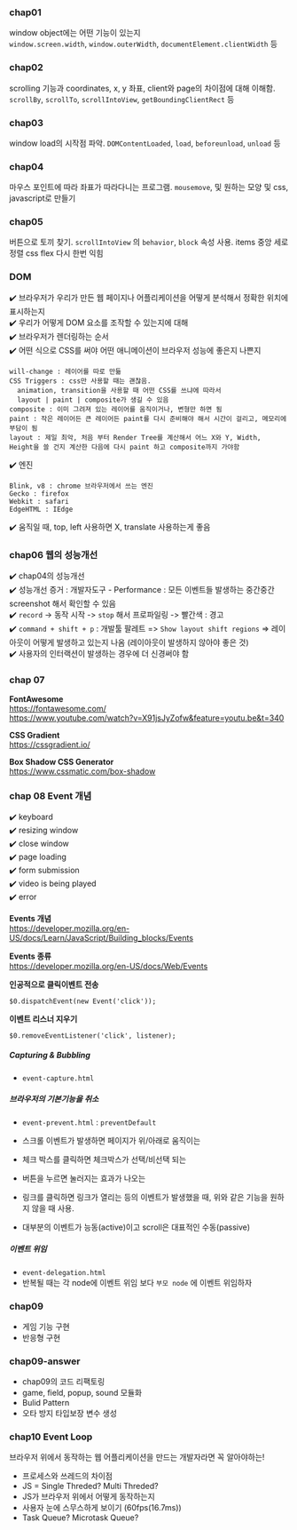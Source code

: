 ### chap01

window object에는 어떤 기능이 있는지  
`window.screen.width`, `window.outerWidth`, `documentElement.clientWidth` 등

### chap02

scrolling 기능과 coordinates, x, y 좌표, client와 page의 차이점에 대해 이해함. 
`scrollBy`, `scrollTo`, `scrollIntoView`, `getBoundingClientRect` 등

### chap03

window load의 시작점 파악. 
`DOMContentLoaded`, `load`, `beforeunload`, `unload` 등

### chap04

마우스 포인트에 따라 좌표가 따라다니는 프로그램. 
`mousemove`, 및 원하는 모양 및 css, javascript로 만들기

### chap05

버튼으로 토끼 찾기. 
`scrollIntoView` 의 `behavior`, `block` 속성 사용. 
items 중앙 세로 정렬 css flex 다시 한번 익힘  

### DOM

✔️  브라우저가 우리가 만든 웹 페이지나 어플리케이션을 어떻게 분석해서 정확한 위치에 표시하는지  
✔️  우리가 어떻게 DOM 요소를 조작할 수 있는지에 대해  
✔️  브라우저가 렌더링하는 순서  
✔️  어떤 식으로 CSS를 써야 어떤 애니메이션이 브라우저 성능에 좋은지 나쁜지  
```
will-change : 레이어를 따로 만듦
CSS Triggers : css만 사용할 때는 괜찮음. 
  animation, transition을 사용할 때 어떤 CSS를 쓰냐에 따라서
  layout | paint | composite가 생길 수 있음
composite : 이미 그려져 있는 레이어를 움직이거나, 변형만 하면 됨
paint : 작은 레이어든 큰 레이어든 paint를 다시 준비해야 해서 시간이 걸리고, 메모리에 부담이 됨
layout : 제일 최악, 처음 부터 Render Tree를 계산해서 어느 X와 Y, Width, Height을 쓸 건지 계산한 다음에 다시 paint 하고 composite까지 가야함
```
✔️  엔진  
```
Blink, v8 : chrome 브라우저에서 쓰는 엔진
Gecko : firefox
Webkit : safari
EdgeHTML : IEdge
```
✔️  움직일 때, top, left 사용하면 X, translate 사용하는게 좋음  

### chap06 웹의 성능개선

✔️  chap04의 성능개선  
✔️  성능개선 증거 : 개발자도구 - Performance : 모든 이벤트들 발생하는 중간중간 screenshot 해서 확인할 수 있음  
✔️  `record` -> 동작 시작 -> `stop` 해서 프로파일링 -> 빨간색 : 경고  
✔️  `command + shift + p` : 개발툴 팔레트 => `Show layout shift regions` => 레이아웃이 어떻게 발생하고 있는지 나옴 (레이아웃이 발생하지 않아야 좋은 것)  
✔️  사용자의 인터랙션이 발생하는 경우에 더 신경써야 함  

### chap 07

__FontAwesome__  
https://fontawesome.com/  
https://www.youtube.com/watch?v=X91jsJyZofw&feature=youtu.be&t=340

__CSS Gradient__  
https://cssgradient.io/

__Box Shadow CSS Generator__  
https://www.cssmatic.com/box-shadow


### chap 08 Event 개념

✔️  keyboard  
✔️  resizing window  
✔️  close window  
✔️  page loading  
✔️  form submission  
✔️  video is being played  
✔️  error  


__Events 개념__  
https://developer.mozilla.org/en-US/docs/Learn/JavaScript/Building_blocks/Events

__Events 종류__  
https://developer.mozilla.org/en-US/docs/Web/Events


__인공적으로 클릭이벤트 전송__  

```
$0.dispatchEvent(new Event('click'));
```

__이벤트 리스너 지우기__  

```
$0.removeEventListener('click', listener);
```

##### Capturing & Bubbling

- `event-capture.html`

##### 브라우저의 기본기능을 취소

- `event-prevent.html` : `preventDefault`

- 스크롤 이벤트가 발생하면 페이지가 위/아래로 움직이는
- 체크 박스를 클릭하면 체크박스가 선택/비선택 되는
- 버튼을 누르면 눌러지는 효과가 나오는
- 링크를 클릭하면 링크가 열리는
  등의 이벤트가 발생했을 때, 위와 같은 기능을 원하지 않을 때 사용.

- 대부분의 이벤트가 능동(active)이고 scroll은 대표적인 수동(passive)

##### 이벤트 위임

- `event-delegation.html`
- 반복될 때는 각 node에 이벤트 위임 보다 `부모 node` 에 이벤트 위임하자

### chap09

- 게임 기능 구현
- 반응형 구현

### chap09-answer

- chap09의 코드 리팩토링
- game, field, popup, sound 모듈화
- Bulid Pattern
- 오타 방지 타입보장 변수 생성

### chap10 Event Loop

브라우저 위에서 동작하는 웹 어플리케이션을 만드는 개발자라면 꼭 알아야하는!

- 프로세스와 쓰레드의 차이점
- JS = Single Threded? Multi Threded?
- JS가 브라우저 위에서 어떻게 동작하는지
- 사용자 눈에 스무스하게 보이기 (60fps(16.7ms))
- Task Queue? Microtask Queue?
